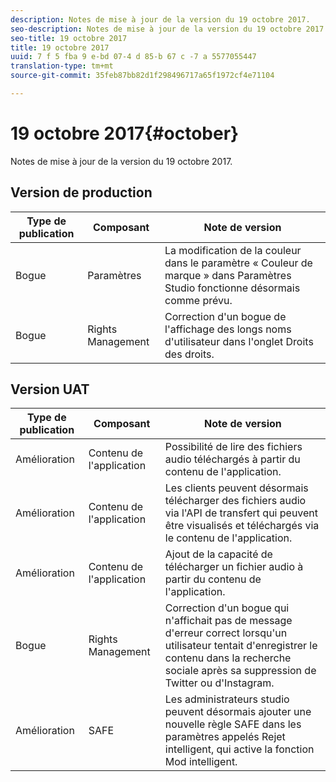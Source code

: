 ```yaml
---
description: Notes de mise à jour de la version du 19 octobre 2017.
seo-description: Notes de mise à jour de la version du 19 octobre 2017.
seo-title: 19 octobre 2017
title: 19 octobre 2017
uuid: 7 f 5 fba 9 e-bd 07-4 d 85-b 67 c -7 a 5577055447
translation-type: tm+mt
source-git-commit: 35feb87bb82d1f298496717a65f1972cf4e71104

---
```



# 19 octobre 2017{#october}

Notes de mise à jour de la version du 19 octobre 2017.

## Version de production

| **Type de publication** | **Composant** | **Note de version** |
|---|---|---|
| Bogue | Paramètres | La modification de la couleur dans le paramètre « Couleur de marque » dans Paramètres Studio fonctionne désormais comme prévu. |
| Bogue | Rights Management | Correction d'un bogue de l'affichage des longs noms d'utilisateur dans l'onglet Droits des droits. |

## Version UAT

| **Type de publication** | **Composant** | **Note de version** |
|---|---|---|
| Amélioration | Contenu de l'application | Possibilité de lire des fichiers audio téléchargés à partir du contenu de l'application. |
| Amélioration | Contenu de l'application | Les clients peuvent désormais télécharger des fichiers audio via l'API de transfert qui peuvent être visualisés et téléchargés via le contenu de l'application. |
| Amélioration | Contenu de l'application | Ajout de la capacité de télécharger un fichier audio à partir du contenu de l'application. |
| Bogue | Rights Management | Correction d'un bogue qui n'affichait pas de message d'erreur correct lorsqu'un utilisateur tentait d'enregistrer le contenu dans la recherche sociale après sa suppression de Twitter ou d'Instagram. |
| Amélioration | SAFE | Les administrateurs studio peuvent désormais ajouter une nouvelle règle SAFE dans les paramètres appelés Rejet intelligent, qui active la fonction Mod intelligent. |

